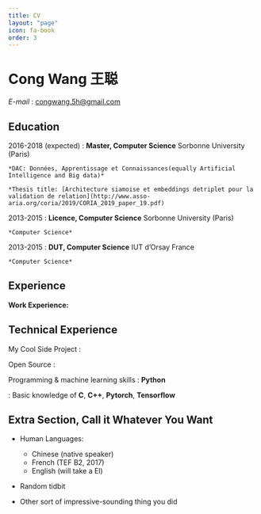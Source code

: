 ```yaml
---
title: CV
layout: "page"
icon: fa-book
order: 3
---
```


Cong Wang 王聪
============

*E-mail* : congwang.5h@gmail.com


Education
---------

2016-2018 (expected)
:   **Master, Computer Science** Sorbonne University (Paris)

    *DAC: Données, Apprentissage et Connaissances(equally Artificial Intelligence and Big data)*

    *Thesis title: [Architecture siamoise et embeddings detriplet pour la validation de relation](http://www.asso-aria.org/coria/2019/CORIA_2019_paper_19.pdf)

2013-2015
:   **Licence, Computer Science** Sorbonne University (Paris)

    *Computer Science*

2013-2015
:   **DUT, Computer Science** IUT d’Orsay France

    *Computer Science*

Experience
----------

**Work Experience:**


Technical Experience
--------------------

My Cool Side Project
:

Open Source
:

Programming & machine learning skills
:   **Python**

:   Basic knowledge of **C**, **C++**, **Pytorch**, **Tensorflow**


Extra Section, Call it Whatever You Want
----------------------------------------

* Human Languages:

     * Chinese (native speaker)
     * French (TEF B2, 2017)
     * English (will take a El)

* Random tidbit

* Other sort of impressive-sounding thing you did